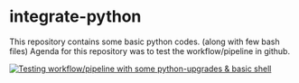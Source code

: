 # integrate-python
This repository contains some basic python codes. (along with few bash files)
Agenda for this repository was to test the workflow/pipeline in github.

[![Testing workflow/pipeline with some python-upgrades & basic shell](https://github.com/jaspreet321/integrate-python/actions/workflows/upgrade_python_version.yml/badge.svg?branch=main)](https://github.com/jaspreet321/integrate-python/actions/workflows/upgrade_python_version.yml)
